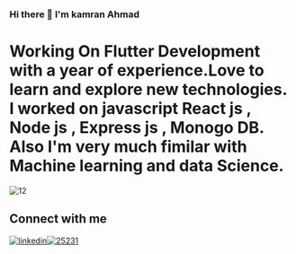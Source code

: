 ### Hi there 👋 I'm kamran Ahmad



# Working On Flutter Development with a year of experience.Love to learn and explore new technologies. I worked on javascript React js , Node js , Express js , Monogo DB. Also I'm very much fimilar with Machine learning and data Science.
 
 
![12](https://user-images.githubusercontent.com/68790390/184704243-77895f9e-7171-4826-aa04-cebe790a48f4.gif)
  
  
## Connect with me

[![linkedin](https://user-images.githubusercontent.com/68790390/184708576-2c3830d3-ae87-469b-8661-82b740b356ab.png)][1][![25231](https://user-images.githubusercontent.com/68790390/184709701-7298604f-146d-4006-8a82-fabc756bda0a.png)][2]




[1]: https://www.linkedin.com/in/kamran-ahmad-13a405182/
[2]: https://github.com/kamranAhmad2aa3
